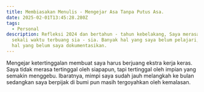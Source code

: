 ```yaml
---
title: Membiasakan Menulis - Mengejar Asa Tanpa Putus Asa.
date: 2025-02-01T13:45:28.280Z
tags:
  - Personal
description: Refleksi 2024 dan bertahun - tahun kebelakang, Saya merasa banyak
  sekali waktu terbuang sia - sia. Banyak hal yang saya belum pelajari, banyak
  hal yang belum saya dokumentasikan.
---
```

M﻿engejar ketertinggalan membuat saya harus berjuang ekstra kerja keras. Saya tidak merasa tertinggal oleh siapapun, tapi tertinggal oleh impian yang semakin menggebu. Ibaratnya, mimpi saya sudah jauh melangkah ke bulan sedangkan saya berpijak di bumi pun masih tergoyahkan oleh kemalasan.